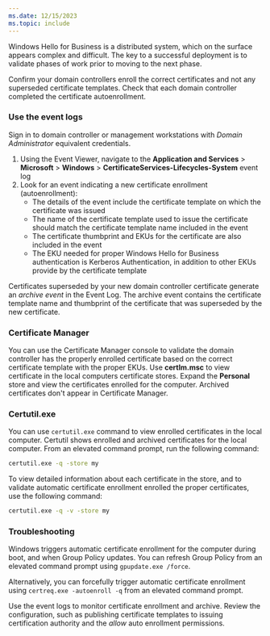 ```yaml
---
ms.date: 12/15/2023
ms.topic: include
---
```


Windows Hello for Business is a distributed system, which on the surface appears complex and difficult. The key to a successful deployment is to validate phases of work prior to moving to the next phase.

Confirm your domain controllers enroll the correct certificates and not any superseded certificate templates. Check that each domain controller completed the certificate autoenrollment.

### Use the event logs

Sign in to domain controller or management workstations with *Domain Administrator* equivalent credentials.

1. Using the Event Viewer, navigate to the **Application and Services** > **Microsoft** > **Windows** > **CertificateServices-Lifecycles-System** event log
1. Look for an event indicating a new certificate enrollment (autoenrollment):
   - The details of the event include the certificate template on which the certificate was issued
   - The name of the certificate template used to issue the certificate should match the certificate template name included in the event
   - The certificate thumbprint and EKUs for the certificate are also included in the event
   - The EKU needed for proper Windows Hello for Business authentication is Kerberos Authentication, in addition to other EKUs provide by the certificate template

Certificates superseded by your new domain controller certificate generate an *archive event* in the Event Log. The archive event contains the certificate template name and thumbprint of the certificate that was superseded by the new certificate.

### Certificate Manager

You can use the Certificate Manager console to validate the domain controller has the properly enrolled certificate based on the correct certificate template with the proper EKUs. Use **certlm.msc** to view certificate in the local computers certificate stores. Expand the **Personal** store and view the certificates enrolled for the computer. Archived certificates don't appear in Certificate Manager.

### Certutil.exe

You can use `certutil.exe` command to view enrolled certificates in the local computer. Certutil shows enrolled and archived certificates for the local computer. From an elevated command prompt, run the following command:

```cmd
certutil.exe -q -store my
```

To view detailed information about each certificate in the store, and to validate automatic certificate enrollment enrolled the proper certificates, use the following command:

```cmd
certutil.exe -q -v -store my
```

### Troubleshooting

Windows triggers automatic certificate enrollment for the computer during boot, and when Group Policy updates. You can refresh Group Policy from an elevated command prompt using `gpupdate.exe /force`.

Alternatively, you can forcefully trigger automatic certificate enrollment using `certreq.exe -autoenroll -q` from an elevated command prompt.

Use the event logs to monitor certificate enrollment and archive. Review the configuration, such as publishing certificate templates to issuing certification authority and the *allow* auto enrollment permissions.